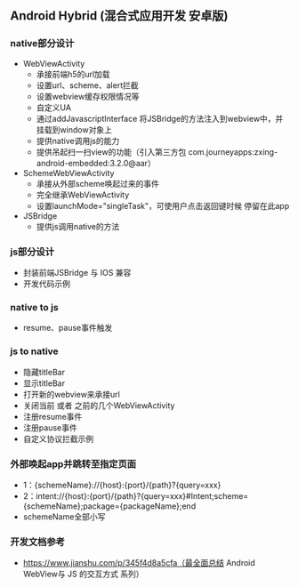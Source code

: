 ## Android Hybrid (混合式应用开发 安卓版)

### native部分设计
- WebViewActivity
    - 承接前端h5的url加载
    - 设置url、scheme、alert拦截
    - 设置webview缓存权限情况等
    - 自定义UA
    - 通过addJavascriptInterface 将JSBridge的方法注入到webview中，并挂载到window对象上
    - 提供native调用js的能力
    - 提供吊起扫一扫view的功能（引入第三方包 com.journeyapps:zxing-android-embedded:3.2.0@aar）
- SchemeWebViewActivity
    - 承接从外部scheme唤起过来的事件
    - 完全继承WebViewActivity
    - 设置launchMode="singleTask"，可使用户点击返回键时候 停留在此app
- JSBridge
    - 提供js调用native的方法


### js部分设计
- 封装前端JSBridge 与 IOS 兼容
- 开发代码示例

### native to js
- resume、pause事件触发

### js to native
- 隐藏titleBar
- 显示titleBar
- 打开新的webview来承接url
- 关闭当前 或者 之前的几个WebViewActivity
- 注册resume事件
- 注册pause事件
- 自定义协议拦截示例

### 外部唤起app并跳转至指定页面
- 1：{schemeName}://{host}:{port}/{path}?{query=xxx}
- 2：intent://{host}:{port}/{path}?{query=xxx}#Intent;scheme={schemeName};package={packageName};end
- schemeName全部小写


### 开发文档参考
- https://www.jianshu.com/p/345f4d8a5cfa（最全面总结 Android WebView与 JS 的交互方式 系列）

